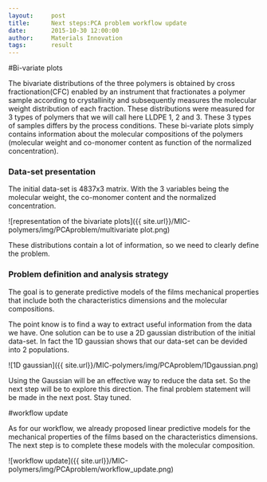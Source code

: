 ```yaml
---
layout:     post
title:      Next steps:PCA problem workflow update
date:       2015-10-30 12:00:00
author:     Materials Innovation
tags: 		result
---
```

<!-- Start Writing Below in Markdown -->

#Bi-variate plots 

The bivariate distributions of the three polymers is obtained by cross fractionation(CFC)
enabled by an instrument that fractionates a polymer sample according to crystallinity and subsequently
measures the molecular weight distribution of each fraction. 
These distributions were measured for 3 types of polymers that we will call here LLDPE 1, 2 and 3. These 3 types of samples differs by the process conditions. These bi-variate plots simply contains information about the molecular compositions of the polymers (molecular weight and co-monomer content as function of the normalized concentration). 

### Data-set presentation

The initial data-set is 4837x3 matrix. With the 3 variables being the molecular weight, the co-monomer content and the normalized concentration.

![representation of the bivariate plots]({{ site.url}}/MIC-polymers/img/PCAproblem/multivariate plot.png)

These distributions contain a lot of information, so we need to clearly define the problem.

### Problem definition and analysis strategy

The goal  is to generate predictive models of the films mechanical properties that include both the characteristics dimensions and the molecular compositions.

The point know is to find a way to extract useful information from the data we have.
One solution can be to use a 2D gaussian distribution of the initial data-set. In fact the 1D gaussian shows that our data-set can be devided into 2 populations. 

![1D gaussian]({{ site.url}}/MIC-polymers/img/PCAproblem/1Dgaussian.png)

Using the Gaussian will be an effective way to reduce the data set. So the next step will be to explore this direction. The final problem statement will be made in the next post.
Stay tuned.


#workflow update

As for our workflow, we already proposed linear predictive models for the mechanical properties of the films based on the characteristics dimensions. The next step is to complete these models with the molecular composition.

![workflow update]({{ site.url}}/MIC-polymers/img/PCAproblem/workflow_update.png)
